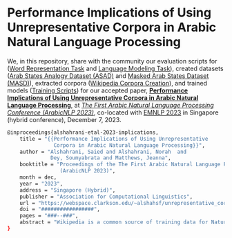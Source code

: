 # Performance Implications of Using Unrepresentative Corpora in Arabic Natural Language Processing

We, in this repository, share with the community our evaluation scripts for ([Word Representation Task](https://github.com/SaiedAlshahrani/performance-implications/tree/main/Word-Representation-Evals) and [Language Modeling Task](https://github.com/SaiedAlshahrani/performance-implications/tree/main/Language-Modeling-Evals)), created datasets ([Arab States Analogy Dataset (ASAD)](https://github.com/SaiedAlshahrani/performance-implications/tree/main/Word-Representation-Evals/ASAD) and [Masked Arab States Dataset (MASD)](https://github.com/SaiedAlshahrani/performance-implications/tree/main/Language-Modeling-Evals/MASD)), extracted corpora ([Wikipedia Corpora Creation](https://github.com/SaiedAlshahrani/performance-implications/tree/main/Wikipedia-Corpora-Creation)), and trained models ([Training Scripts](https://github.com/SaiedAlshahrani/performance-implications/tree/main/Word-Representation-Evals/Training-Scripts)) for our accepted paper, **[Performance Implications of Using Unrepresentative Corpora in Arabic Natural Language Processing](https://webspace.clarkson.edu/~alshahsf/unrepresentative_corpora.pdf)**, at *[The First Arabic Natural Language Processing Conference (ArabicNLP 2023)](https://sites.google.com/view/wanlp2023)*, co-located with [EMNLP 2023](https://2023.emnlp.org/) in Singapore (hybrid conference), December 7, 2023. 

```bash
@inproceedings{alshahrani-etal-2023-implications,
    title = "{{Performance Implications of Using Unrepresentative 
    		   Corpora in Arabic Natural Language Processing}}",
    author = "Alshahrani, Saied and Alshahrani, Norah  and
              Dey, Soumyabrata and Matthews, Jeanna",
    booktitle = "Proceedings of the The First Arabic Natural Language Processing Conference
                 (ArabicNLP 2023)",
    month = dec,
    year = "2023",
    address = "Singapore (Hybrid)",
    publisher = "Association for Computational Linguistics",
    url = "https://webspace.clarkson.edu/~alshahsf/unrepresentative_corpora.pdf",
    doi = "#################",
    pages = "###--###",
    abstract = "Wikipedia is a common source of training data for Natural Language Processing (NLP) research, especially as a source for corpora in languages other than English. However, for many downstream NLP tasks, it is important to understand the degree to which these corpora reflect representative contributions of native speakers. In particular, many entries in a given language may be translated from other languages or produced through other automated mechanisms. Language models built using corpora like Wikipedia can embed history, culture, bias, stereotypes, politics, and more, but it is important to understand whose views are actually being represented. In this paper, we present a case study focusing specifically on differences among the Arabic Wikipedia editions (Modern Standard Arabic, Egyptian, and Moroccan). In particular, we document issues in the Egyptian Arabic Wikipedia with automatic creation/generation and translation of content pages from English without human supervision. These issues could substantially affect the performance and accuracy of Large Language Models (LLMs) trained from these corpora, producing models that lack the cultural richness and meaningful representation of native speakers. Fortunately, the metadata maintained by Wikipedia provides visibility into these issues, but unfortunately, this is not the case for all corpora used to train LLMs.",
}
```